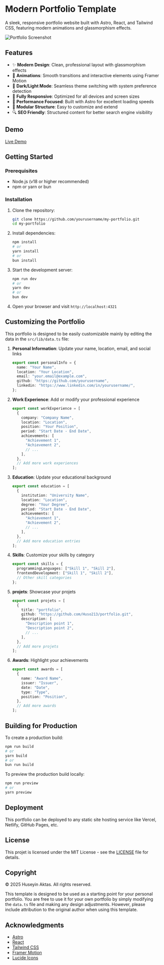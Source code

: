 # Modern Portfolio Template

A sleek, responsive portfolio website built with Astro, React, and Tailwind CSS, featuring modern animations and glassmorphism effects.

![Portfolio Screenshot](https://github.com/user-attachments/assets/4f2466f1-1ebe-4cbe-857c-40eccd63c384)

## Features

- ✨ **Modern Design**: Clean, professional layout with glassmorphism effects
- 🎨 **Animations**: Smooth transitions and interactive elements using Framer Motion
- 🌙 **Dark/Light Mode**: Seamless theme switching with system preference detection
- 📱 **Fully Responsive**: Optimized for all devices and screen sizes
- 🚀 **Performance Focused**: Built with Astro for excellent loading speeds
- 🧩 **Modular Structure**: Easy to customize and extend
- 🔍 **SEO Friendly**: Structured content for better search engine visibility

## Demo

[Live Demo](https://rishilol.vercel.app/)

## Getting Started

### Prerequisites

- Node.js (v18 or higher recommended)
- npm or yarn or bun

### Installation

1. Clone the repository:

   ```bash
   git clone https://github.com/yourusername/my-portfolio.git
   cd my-portfolio
   ```

2. Install dependencies:

   ```bash
   npm install
   # or
   yarn install
   # or
   bun install
   ```

3. Start the development server:

   ```bash
   npm run dev
   # or
   yarn dev
   # or
   bun dev
   ```

4. Open your browser and visit `http://localhost:4321`

## Customizing the Portfolio

This portfolio is designed to be easily customizable mainly by editing the data in the `src/lib/data.ts` file:

1. **Personal Information**: Update your name, location, email, and social links

   ```typescript
   export const personalInfo = {
     name: "Your Name",
     location: "Your Location",
     email: "your.email@example.com",
     github: "https://github.com/yourusername",
     linkedin: "https://www.linkedin.com/in/yourusername/",
   };
   ```

2. **Work Experience**: Add or modify your professional experience

   ```typescript
   export const workExperience = [
     {
       company: "Company Name",
       location: "Location",
       position: "Your Position",
       period: "Start Date - End Date",
       achievements: [
         "Achievement 1",
         "Achievement 2",
         // ...
       ],
     },
     // Add more work experiences
   ];
   ```

3. **Education**: Update your educational background

   ```typescript
   export const education = [
     {
       institution: "University Name",
       location: "Location",
       degree: "Your Degree",
       period: "Start Date - End Date",
       achievements: [
         "Achievement 1",
         "Achievement 2",
         // ...
       ],
     },
     // Add more education entries
   ];
   ```

4. **Skills**: Customize your skills by category

   ```typescript
   export const skills = {
     programmingLanguages: ["Skill 1", "Skill 2"],
     frontendDevelopment: ["Skill 1", "Skill 2"],
     // Other skill categories
   };
   ```

5. **projets**: Showcase your projets

   ```typescript
   export const projets = [
     {
       title: "portfolio",
       github: "https://github.com/Huso213/portfolio.git",
       description: [
         "Description point 1",
         "Description point 2",
         // ...
       ],
     },
     // Add more projets
   ];
   ```

6. **Awards**: Highlight your achievements
   ```typescript
   export const awards = [
     {
       name: "Award Name",
       issuer: "Issuer",
       date: "Date",
       type: "Type",
       position: "Position",
     },
     // Add more awards
   ];
   ```

## Building for Production

To create a production build:

```bash
npm run build
# or
yarn build
# or
bun run build
```

To preview the production build locally:

```bash
npm run preview
# or
yarn preview
```

## Deployment

This portfolio can be deployed to any static site hosting service like Vercel, Netlify, GitHub Pages, etc.

## License

This projet is licensed under the MIT License - see the [LICENSE](LICENSE) file for details.

## Copyright

© 2025 Huseyin Aktas. All rights reserved.

This template is designed to be used as a starting point for your personal portfolio. You are free to use it for your own portfolio by simply modifying the `data.ts` file and making any design adjustments. However, please include attribution to the original author when using this template.

## Acknowledgments

- [Astro](https://astro.build/)
- [React](https://reactjs.org/)
- [Tailwind CSS](https://tailwindcss.com/)
- [Framer Motion](https://www.framer.com/motion/)
- [Lucide Icons](https://lucide.dev/)
